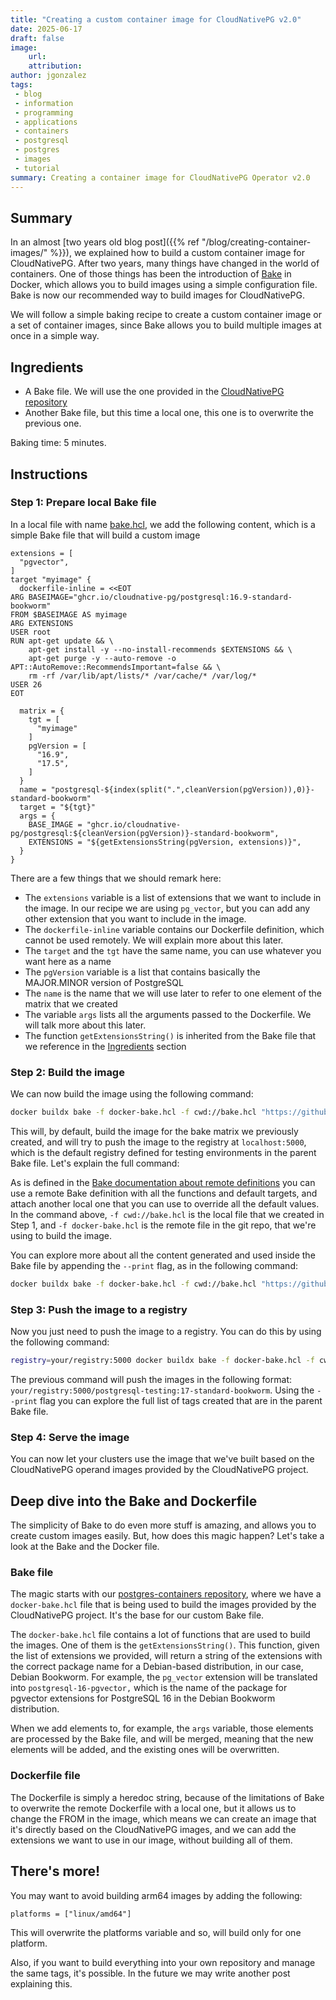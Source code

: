 ```yaml
---
title: "Creating a custom container image for CloudNativePG v2.0"
date: 2025-06-17
draft: false
image:
    url: 
    attribution: 
author: jgonzalez
tags:
 - blog
 - information
 - programming
 - applications
 - containers
 - postgresql
 - postgres
 - images
 - tutorial
summary: Creating a container image for CloudNativePG Operator v2.0
---
```


## Summary
In an almost [two years old blog post]({{% ref "/blog/creating-container-images/" %}}), we explained how
to build a custom container image for CloudNativePG. After two years, many things have changed in the world of containers.
One of those things has been the introduction of [Bake](https://docs.docker.com/build/bake/) in Docker, which allows you to build
images using a simple configuration file. Bake is now our recommended way to build images for CloudNativePG.

We will follow a simple baking recipe to create a custom container image or a set of container images, since Bake
allows you to build multiple images at once in a simple way.

## Ingredients

- A Bake file. We will use the one provided in the [CloudNativePG repository](https://github.com/cloudnative-pg/postgres-containers/blob/main/docker-bake.hcl)
- Another Bake file, but this time a local one, this one is to overwrite the previous one.

Baking time: 5 minutes.

## Instructions

### Step 1: Prepare local Bake file

In a local file with name [bake.hcl](bake.hcl), we add the following content, which is a simple Bake file that will build a custom image

```hcl
extensions = [
  "pgvector",
]
target "myimage" {
  dockerfile-inline = <<EOT
ARG BASEIMAGE="ghcr.io/cloudnative-pg/postgresql:16.9-standard-bookworm"
FROM $BASEIMAGE AS myimage
ARG EXTENSIONS
USER root
RUN apt-get update && \
    apt-get install -y --no-install-recommends $EXTENSIONS && \
    apt-get purge -y --auto-remove -o APT::AutoRemove::RecommendsImportant=false && \
    rm -rf /var/lib/apt/lists/* /var/cache/* /var/log/*
USER 26
EOT

  matrix = {
    tgt = [
      "myimage"
    ]
    pgVersion = [
      "16.9",
      "17.5",
    ]
  }
  name = "postgresql-${index(split(".",cleanVersion(pgVersion)),0)}-standard-bookworm"
  target = "${tgt}"
  args = {
    BASE_IMAGE = "ghcr.io/cloudnative-pg/postgresql:${cleanVersion(pgVersion)}-standard-bookworm",
    EXTENSIONS = "${getExtensionsString(pgVersion, extensions)}",
  }
}
```

There are a few things that we should remark here:

- The `extensions` variable is a list of extensions that we want to include in the image. In our recipe we are using `pg_vector`,
  but you can add any other extension that you want to include in the image.
- The `dockerfile-inline` variable contains our Dockerfile definition, which cannot be used remotely. We will explain more about this later.
- The `target` and the `tgt` have the same name, you can use whatever you want here as a name
- The `pgVersion` variable is a list that contains basically the MAJOR.MINOR version of PostgreSQL
- The `name` is the name that we will use later to refer to one element of the matrix that we created
- The variable `args` lists all the arguments passed to the Dockerfile. We will talk more about this later.
- The function `getExtensionsString()` is inherited from the Bake file that we reference in the [Ingredients](#ingredients) section

### Step 2: Build the image

We can now build the image using the following command:

```bash
docker buildx bake -f docker-bake.hcl -f cwd://bake.hcl "https://github.com/cloudnative-pg/postgres-containers.git" myimage
```

This will, by default, build the image for the bake matrix we previously created, and will try to push the image to the registry at
`localhost:5000`, which is the default registry defined for testing environments in the parent Bake file. Let's explain the full command:

As is defined in the [Bake documentation about remote definitions](https://docs.docker.com/build/bake/remote-definition/)
you can use a remote Bake definition with all the functions and default targets, and attach another local one that you can use to override
all the default values.
In the command above, `-f cwd://bake.hcl` is the local file that we created in Step 1, and
`-f docker-bake.hcl` is the remote file in the git repo, that we're using to build the image.

You can explore more about all the content generated and used inside the Bake file by appending the `--print` flag, as in the following command:

```bash
docker buildx bake -f docker-bake.hcl -f cwd://bake.hcl "https://github.com/cloudnative-pg/postgres-containers.git" myimage --print
```

### Step 3: Push the image to a registry

Now you just need to push the image to a registry. You can do this by using the following command:

```bash
registry=your/registry:5000 docker buildx bake -f docker-bake.hcl -f cwd://bake.hcl "https://github.com/cloudnative-pg/postgres-containers.git" myimage --push
```

The previous command will push the images in the following format: `your/registry:5000/postgresql-testing:17-standard-bookworm`.
Using the `--print` flag you can explore the full list of tags created that are in the parent Bake file.

### Step 4: Serve the image

You can now let your clusters use the image that we've built based on the CloudNativePG operand images provided
by the CloudNativePG project.

## Deep dive into the Bake and Dockerfile

The simplicity of Bake to do even more stuff is amazing, and allows you to create custom images easily.
But, how does this magic happen? Let's take a look at the Bake and the Docker file.

### Bake file

The magic starts with our [postgres-containers repository](https://github.com/cloudnative-pg/postgres-containers),
where we have a `docker-bake.hcl` file that is being used to build the images provided by the CloudNativePG project.
It's the base for our custom Bake file.

The `docker-bake.hcl` file contains a lot of functions that are used to build the images. One of them is the `getExtensionsString()`.
This function, given the list of extensions we provided, will return a string of the extensions with the correct package name
for a Debian-based distribution, in our case, Debian Bookworm.
For example, the `pg_vector` extension will be translated into
`postgresql-16-pgvector,` which is the name of the package for pgvector extensions for PostgreSQL 16 in the Debian
Bookworm distribution.

When we add elements to, for example, the `args` variable, those elements are processed by the Bake file, and will be
merged, meaning that the new elements will be added, and the existing ones will be overwritten.

### Dockerfile file

The Dockerfile is simply a heredoc string, because of the limitations of Bake to overwrite the remote Dockerfile with a
local one, but it allows us to change the FROM in the image, which means we can create an image that it's directly based
on the CloudNativePG images, and we can add the extensions we want to use in our image, without building all of them.

## There's more!

You may want to avoid building arm64 images by adding the following:

```hcl
platforms = ["linux/amd64"]
```

This will overwrite the platforms variable and so, will build only for one platform.

Also, if you want to build everything into your own repository and manage the same tags, it's possible. In the future
we may write another post explaining this.
